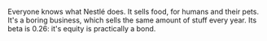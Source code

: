 Everyone knows what Nestlé does.
It sells food, for humans and their pets.
It's a boring business, which sells the same amount of stuff every year.
Its beta is 0.26: it's equity is practically a bond.
